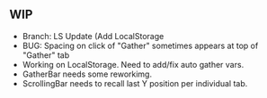 ## WIP

- Branch: LS Update (Add LocalStorage
- BUG: Spacing on click of "Gather" sometimes appears at top of "Gather" tab
- Working on LocalStorage. Need to add/fix auto gather vars.
- GatherBar needs some reworkimg.
- ScrollingBar needs to recall last Y position per individual tab.
